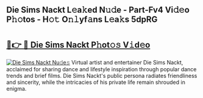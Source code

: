 ## Die Sims Nackt L𝚎a𝚔ed N𝚞𝚍e - Part-Fv4 Vi𝚍𝚎o P𝚑𝚘tos - H𝚘𝚝 O𝚗𝚕yf𝚊ns L𝚎a𝚔s 5dpRG

# <h2><a href="http://kf8bjnd.oniu.top/?m=Die+Sims+Nackt">🔗👉 🔴 Die Sims Nackt P𝚑ot𝚘𝚜 V𝚒d𝚎o</a></h2>

[![Die Sims Nackt Nu𝚍e𝚜](https://i.imgur.com/0qMVB7G.gif)](http://kf8bjnd.oniu.top/?m=Die+Sims+Nackt)
Virtual artist and entertainer Die Sims Nackt, acclaimed for sharing dance and lifestyle inspiration through popular dance trends and brief films. Die Sims Nackt's public persona radiates friendliness and sincerity, while the intricacies of his private life remain shrouded in enigma.  

